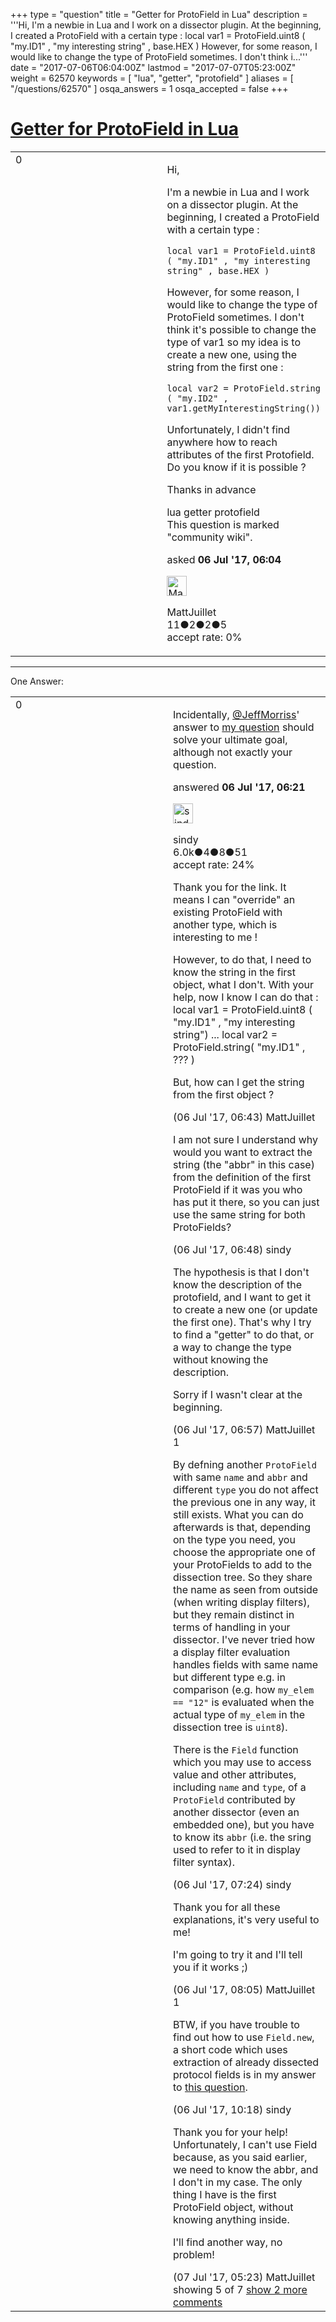 +++
type = "question"
title = "Getter for ProtoField in Lua"
description = '''Hi, I&#x27;m a newbie in Lua and I work on a dissector plugin. At the beginning, I created a ProtoField with a certain type : local var1 = ProtoField.uint8 ( &quot;my.ID1&quot; , &quot;my interesting string&quot; , base.HEX )  However, for some reason, I would like to change the type of ProtoField sometimes. I don&#x27;t think i...'''
date = "2017-07-06T06:04:00Z"
lastmod = "2017-07-07T05:23:00Z"
weight = 62570
keywords = [ "lua", "getter", "protofield" ]
aliases = [ "/questions/62570" ]
osqa_answers = 1
osqa_accepted = false
+++

<div class="headNormal">

# [Getter for ProtoField in Lua](/questions/62570/getter-for-protofield-in-lua)

</div>

<div id="main-body">

<div id="askform">

<table id="question-table" style="width:100%;"><colgroup><col style="width: 50%" /><col style="width: 50%" /></colgroup><tbody><tr class="odd"><td style="width: 30px; vertical-align: top"><div class="vote-buttons"><span id="post-62570-upvote" class="ajax-command post-vote up" rel="nofollow" title="I like this post (click again to cancel)"> </span><div id="post-62570-score" class="post-score" title="current number of votes">0</div><span id="post-62570-downvote" class="ajax-command post-vote down" rel="nofollow" title="I dont like this post (click again to cancel)"> </span> <span id="favorite-mark" class="ajax-command favorite-mark" rel="nofollow" title="mark/unmark this question as favorite (click again to cancel)"> </span><div id="favorite-count" class="favorite-count"></div></div></td><td><div id="item-right"><div class="question-body"><p>Hi,</p><p>I'm a newbie in Lua and I work on a dissector plugin. At the beginning, I created a ProtoField with a certain type :</p><pre><code>local var1 = ProtoField.uint8 ( &quot;my.ID1&quot; , &quot;my interesting string&quot; , base.HEX )</code></pre><p>However, for some reason, I would like to change the type of ProtoField sometimes. I don't think it's possible to change the type of var1 so my idea is to create a new one, using the string from the first one :</p><pre><code>local var2 = ProtoField.string ( &quot;my.ID2&quot; , var1.getMyInterestingString())</code></pre><p>Unfortunately, I didn't find anywhere how to reach attributes of the first Protofield. Do you know if it is possible ?</p><p>Thanks in advance</p></div><div id="question-tags" class="tags-container tags"><span class="post-tag tag-link-lua" rel="tag" title="see questions tagged &#39;lua&#39;">lua</span> <span class="post-tag tag-link-getter" rel="tag" title="see questions tagged &#39;getter&#39;">getter</span> <span class="post-tag tag-link-protofield" rel="tag" title="see questions tagged &#39;protofield&#39;">protofield</span></div><div id="question-controls" class="post-controls"><div class="community-wiki">This question is marked "community wiki".</div></div><div class="post-update-info-container"><div class="post-update-info post-update-info-user"><p>asked <strong>06 Jul '17, 06:04</strong></p><img src="https://secure.gravatar.com/avatar/bd2aa9f8bc1b7271efcc67eab4613190?s=32&amp;d=identicon&amp;r=g" class="gravatar" width="32" height="32" alt="MattJuillet&#39;s gravatar image" /><p><span>MattJuillet</span><br />
<span class="score" title="11 reputation points">11</span><span title="2 badges"><span class="badge1">●</span><span class="badgecount">2</span></span><span title="2 badges"><span class="silver">●</span><span class="badgecount">2</span></span><span title="5 badges"><span class="bronze">●</span><span class="badgecount">5</span></span><br />
<span class="accept_rate" title="Rate of the user&#39;s accepted answers">accept rate:</span> <span title="MattJuillet has no accepted answers">0%</span></p></div></div><div id="comments-container-62570" class="comments-container"></div><div id="comment-tools-62570" class="comment-tools"></div><div class="clear"></div><div id="comment-62570-form-container" class="comment-form-container"></div><div class="clear"></div></div></td></tr></tbody></table>

------------------------------------------------------------------------

<div class="tabBar">

<span id="sort-top"></span>

<div class="headQuestions">

One Answer:

</div>

</div>

<span id="62571"></span>

<div id="answer-container-62571" class="answer">

<table style="width:100%;"><colgroup><col style="width: 50%" /><col style="width: 50%" /></colgroup><tbody><tr class="odd"><td style="width: 30px; vertical-align: top"><div class="vote-buttons"><span id="post-62571-upvote" class="ajax-command post-vote up" rel="nofollow" title="I like this post (click again to cancel)"> </span><div id="post-62571-score" class="post-score" title="current number of votes">0</div><span id="post-62571-downvote" class="ajax-command post-vote down" rel="nofollow" title="I dont like this post (click again to cancel)"> </span></div></td><td><div class="item-right"><div class="answer-body"><p>Incidentally, <a href="https://ask.wireshark.org/users/655/jeffmorriss">@JeffMorriss</a>' answer to <a href="https://ask.wireshark.org/questions/62100/is-the-possibility-to-overload-fields-definitions-a-controlled-property-which-can-be-relied-on">my question</a> should solve your ultimate goal, although not exactly your question.</p></div><div class="answer-controls post-controls"></div><div class="post-update-info-container"><div class="post-update-info post-update-info-user"><p>answered <strong>06 Jul '17, 06:21</strong></p><img src="https://secure.gravatar.com/avatar/00fc6e2633725bd871ff636f0175eabc?s=32&amp;d=identicon&amp;r=g" class="gravatar" width="32" height="32" alt="sindy&#39;s gravatar image" /><p><span>sindy</span><br />
<span class="score" title="6049 reputation points"><span>6.0k</span></span><span title="4 badges"><span class="badge1">●</span><span class="badgecount">4</span></span><span title="8 badges"><span class="silver">●</span><span class="badgecount">8</span></span><span title="51 badges"><span class="bronze">●</span><span class="badgecount">51</span></span><br />
<span class="accept_rate" title="Rate of the user&#39;s accepted answers">accept rate:</span> <span title="sindy has 110 accepted answers">24%</span></p></div></div><div id="comments-container-62571" class="comments-container"><span id="62572"></span><div id="comment-62572" class="comment"><div id="post-62572-score" class="comment-score"></div><div class="comment-text"><p>Thank you for the link. It means I can "override" an existing ProtoField with another type, which is interesting to me !</p><p>However, to do that, I need to know the string in the first object, what I don't. With your help, now I know I can do that : local var1 = ProtoField.uint8 ( "my.ID1" , "my interesting string") ... local var2 = ProtoField.string( "my.ID1" , ??? )</p><p>But, how can I get the string from the first object ?</p></div><div id="comment-62572-info" class="comment-info"><span class="comment-age">(06 Jul '17, 06:43)</span> <span class="comment-user userinfo">MattJuillet</span></div></div><span id="62573"></span><div id="comment-62573" class="comment"><div id="post-62573-score" class="comment-score"></div><div class="comment-text"><p>I am not sure I understand why would you want to extract the string (the "abbr" in this case) from the definition of the first ProtoField if it was you who has put it there, so you can just use the same string for both ProtoFields?</p></div><div id="comment-62573-info" class="comment-info"><span class="comment-age">(06 Jul '17, 06:48)</span> <span class="comment-user userinfo">sindy</span></div></div><span id="62574"></span><div id="comment-62574" class="comment"><div id="post-62574-score" class="comment-score"></div><div class="comment-text"><p>The hypothesis is that I don't know the description of the protofield, and I want to get it to create a new one (or update the first one). That's why I try to find a "getter" to do that, or a way to change the type without knowing the description.</p><p>Sorry if I wasn't clear at the beginning.</p></div><div id="comment-62574-info" class="comment-info"><span class="comment-age">(06 Jul '17, 06:57)</span> <span class="comment-user userinfo">MattJuillet</span></div></div><span id="62575"></span><div id="comment-62575" class="comment"><div id="post-62575-score" class="comment-score">1</div><div class="comment-text"><p>By defning another <code>ProtoField</code> with same <code>name</code> and <code>abbr</code> and different <code>type</code> you do not affect the previous one in any way, it still exists. What you can do afterwards is that, depending on the type you need, you choose the appropriate one of your ProtoFields to add to the dissection tree. So they share the name as seen from outside (when writing display filters), but they remain distinct in terms of handling in your dissector. I've never tried how a display filter evaluation handles fields with same name but different type e.g. in comparison (e.g. how <code>my_elem == "12"</code> is evaluated when the actual type of <code>my_elem</code> in the dissection tree is <code>uint8</code>).</p><p>There is the <code>Field</code> function which you may use to access value and other attributes, including <code>name</code> and <code>type</code>, of a <code>ProtoField</code> contributed by another dissector (even an embedded one), but you have to know its <code>abbr</code> (i.e. the sring used to refer to it in display filter syntax).</p></div><div id="comment-62575-info" class="comment-info"><span class="comment-age">(06 Jul '17, 07:24)</span> <span class="comment-user userinfo">sindy</span></div></div><span id="62577"></span><div id="comment-62577" class="comment not_top_scorer"><div id="post-62577-score" class="comment-score"></div><div class="comment-text"><p>Thank you for all these explanations, it's very useful to me!</p><p>I'm going to try it and I'll tell you if it works ;)</p></div><div id="comment-62577-info" class="comment-info"><span class="comment-age">(06 Jul '17, 08:05)</span> <span class="comment-user userinfo">MattJuillet</span></div></div><span id="62588"></span><div id="comment-62588" class="comment"><div id="post-62588-score" class="comment-score">1</div><div class="comment-text"><p>BTW, if you have trouble to find out how to use <code>Field.new</code>, a short code which uses extraction of already dissected protocol fields is in my answer to <a href="https://ask.wireshark.org/questions/49130/wireless-partial-virtual-bitmap">this question</a>.</p></div><div id="comment-62588-info" class="comment-info"><span class="comment-age">(06 Jul '17, 10:18)</span> <span class="comment-user userinfo">sindy</span></div></div><span id="62603"></span><div id="comment-62603" class="comment not_top_scorer"><div id="post-62603-score" class="comment-score"></div><div class="comment-text"><p>Thank you for your help! Unfortunately, I can't use Field because, as you said earlier, we need to know the abbr, and I don't in my case. The only thing I have is the first ProtoField object, without knowing anything inside.</p><p>I'll find another way, no problem!</p></div><div id="comment-62603-info" class="comment-info"><span class="comment-age">(07 Jul '17, 05:23)</span> <span class="comment-user userinfo">MattJuillet</span></div></div></div><div id="comment-tools-62571" class="comment-tools"><span class="comments-showing"> showing 5 of 7 </span> <a href="#" class="show-all-comments-link">show 2 more comments</a></div><div class="clear"></div><div id="comment-62571-form-container" class="comment-form-container"></div><div class="clear"></div></div></td></tr></tbody></table>

</div>

<div class="paginator-container-left">

</div>

</div>

</div>

